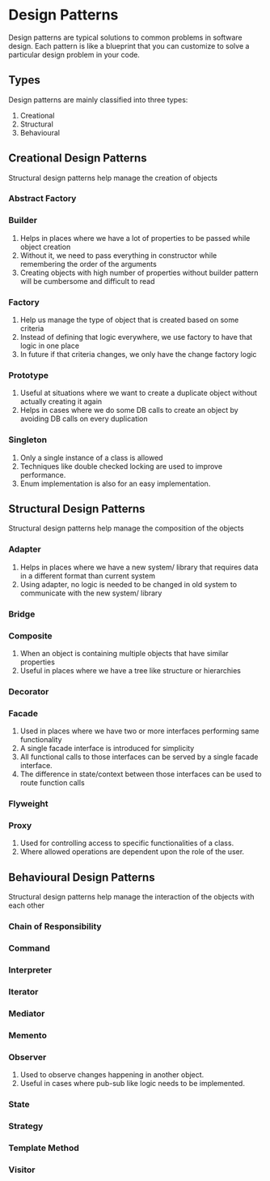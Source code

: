# Design Patterns
Design patterns are typical solutions to common problems
in software design. Each pattern is like a blueprint
that you can customize to solve a particular
design problem in your code.

## Types
Design patterns are mainly classified into three types:

1. Creational
2. Structural
3. Behavioural

## Creational Design Patterns

Structural design patterns help manage the creation of objects

### Abstract Factory

### Builder
1. Helps in places where we have a lot of properties to be passed while object creation
2. Without it, we need to pass everything in constructor while remembering the order of the arguments
3. Creating objects with high number of properties without builder pattern will be cumbersome and difficult to read

### Factory
1. Help us manage the type of object that is created based on some criteria
2. Instead of defining that logic everywhere, we use factory to have that logic in one place
3. In future if that criteria changes, we only have the change factory logic

### Prototype
1. Useful at situations where we want to create a duplicate object without actually creating it again
2. Helps in cases where we do some DB calls to create an object by avoiding DB calls on every duplication

### Singleton
1. Only a single instance of a class is allowed
2. Techniques like double checked locking are used to improve performance.
3. Enum implementation is also for an easy implementation.

## Structural Design Patterns
Structural design patterns help manage the composition of the objects

### Adapter
1. Helps in places where we have a new system/ library that requires data in a different format than current system
2. Using adapter, no logic is needed to be changed in old system to communicate with the new system/ library

### Bridge

### Composite
1. When an object is containing multiple objects that have similar properties
2. Useful in places where we have a tree like structure or hierarchies

### Decorator

### Facade
1. Used in places where we have two or more interfaces performing same functionality
2. A single facade interface is introduced for simplicity
3. All functional calls to those interfaces can be served by a single facade interface.
2. The difference in state/context between those interfaces can be used to route function calls

### Flyweight

### Proxy
1. Used for controlling access to specific functionalities of a class.
2. Where allowed operations are dependent upon the role of the user.

## Behavioural Design Patterns
Structural design patterns help manage the interaction of the objects with each other

### Chain of Responsibility

### Command

### Interpreter

### Iterator

### Mediator

### Memento

### Observer
1. Used to observe changes happening in another object.
2. Useful in cases where pub-sub like logic needs to be implemented. 

### State

### Strategy

### Template Method

### Visitor